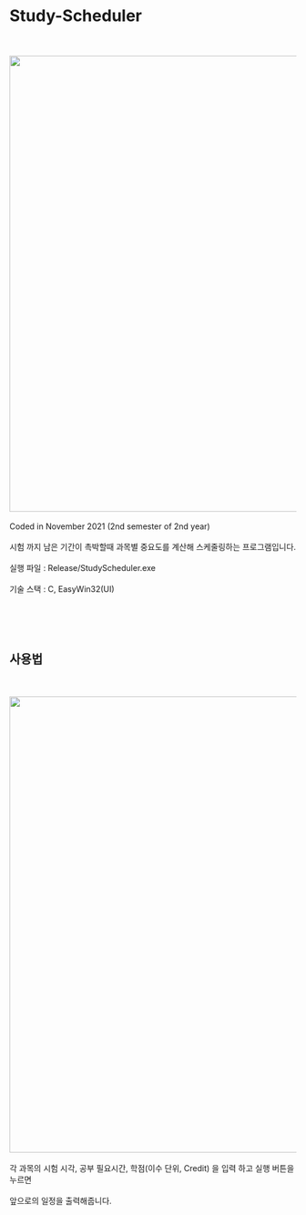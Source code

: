 # Study-Scheduler
<br /><br />
<image src = "https://github.com/dbsrl1026/Study-Scheduler/assets/72259206/f81ba625-9448-4504-9c8d-c99f750186a1" width = "800px" />
<br /><br />
Coded in November 2021 (2nd semester of 2nd year)
<br /><br />
시험 까지 남은 기간이 촉박할때 과목별 중요도를 계산해 스케줄링하는 프로그램입니다.
<br /><br />
실행 파일 : Release/StudyScheduler.exe
<br /><br />
기술 스택 : C, EasyWin32(UI)
<br /><br /><br /><br /><br />
## 사용법
<br /><br />
<image src = "https://github.com/dbsrl1026/Study-Scheduler/assets/72259206/923dde97-1bae-4b57-88cd-0c7266b42fc2" width = "800px" />
<br /><br />
각 과목의 시험 시각, 공부 필요시간, 학점(이수 단위, Credit) 을 입력 하고 실행 버튼을 누르면
<br /><br />
앞으로의 일정을 출력해줍니다.
